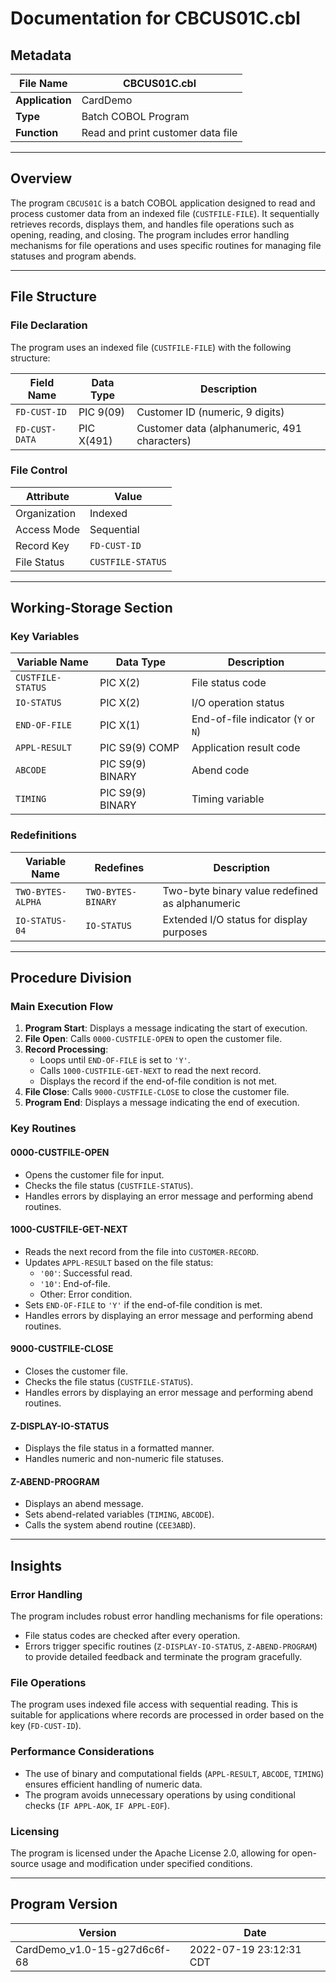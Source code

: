 # Documentation for CBCUS01C.cbl

## Metadata
| **File Name** | CBCUS01C.cbl |
|---------------|--------------|
| **Application** | CardDemo |
| **Type** | Batch COBOL Program |
| **Function** | Read and print customer data file |

---

## Overview

The program `CBCUS01C` is a batch COBOL application designed to read and process customer data from an indexed file (`CUSTFILE-FILE`). It sequentially retrieves records, displays them, and handles file operations such as opening, reading, and closing. The program includes error handling mechanisms for file operations and uses specific routines for managing file statuses and program abends.

---

## File Structure

### File Declaration
The program uses an indexed file (`CUSTFILE-FILE`) with the following structure:

| **Field Name** | **Data Type** | **Description** |
|----------------|---------------|-----------------|
| `FD-CUST-ID` | PIC 9(09) | Customer ID (numeric, 9 digits) |
| `FD-CUST-DATA` | PIC X(491) | Customer data (alphanumeric, 491 characters) |

### File Control
| **Attribute** | **Value** |
|---------------|-----------|
| Organization | Indexed |
| Access Mode | Sequential |
| Record Key | `FD-CUST-ID` |
| File Status | `CUSTFILE-STATUS` |

---

## Working-Storage Section

### Key Variables
| **Variable Name** | **Data Type** | **Description** |
|-------------------|---------------|-----------------|
| `CUSTFILE-STATUS` | PIC X(2) | File status code |
| `IO-STATUS` | PIC X(2) | I/O operation status |
| `END-OF-FILE` | PIC X(1) | End-of-file indicator (`Y` or `N`) |
| `APPL-RESULT` | PIC S9(9) COMP | Application result code |
| `ABCODE` | PIC S9(9) BINARY | Abend code |
| `TIMING` | PIC S9(9) BINARY | Timing variable |

### Redefinitions
| **Variable Name** | **Redefines** | **Description** |
|-------------------|---------------|-----------------|
| `TWO-BYTES-ALPHA` | `TWO-BYTES-BINARY` | Two-byte binary value redefined as alphanumeric |
| `IO-STATUS-04` | `IO-STATUS` | Extended I/O status for display purposes |

---

## Procedure Division

### Main Execution Flow
1. **Program Start**: Displays a message indicating the start of execution.
2. **File Open**: Calls `0000-CUSTFILE-OPEN` to open the customer file.
3. **Record Processing**:
   - Loops until `END-OF-FILE` is set to `'Y'`.
   - Calls `1000-CUSTFILE-GET-NEXT` to read the next record.
   - Displays the record if the end-of-file condition is not met.
4. **File Close**: Calls `9000-CUSTFILE-CLOSE` to close the customer file.
5. **Program End**: Displays a message indicating the end of execution.

### Key Routines

#### 0000-CUSTFILE-OPEN
- Opens the customer file for input.
- Checks the file status (`CUSTFILE-STATUS`).
- Handles errors by displaying an error message and performing abend routines.

#### 1000-CUSTFILE-GET-NEXT
- Reads the next record from the file into `CUSTOMER-RECORD`.
- Updates `APPL-RESULT` based on the file status:
  - `'00'`: Successful read.
  - `'10'`: End-of-file.
  - Other: Error condition.
- Sets `END-OF-FILE` to `'Y'` if the end-of-file condition is met.
- Handles errors by displaying an error message and performing abend routines.

#### 9000-CUSTFILE-CLOSE
- Closes the customer file.
- Checks the file status (`CUSTFILE-STATUS`).
- Handles errors by displaying an error message and performing abend routines.

#### Z-DISPLAY-IO-STATUS
- Displays the file status in a formatted manner.
- Handles numeric and non-numeric file statuses.

#### Z-ABEND-PROGRAM
- Displays an abend message.
- Sets abend-related variables (`TIMING`, `ABCODE`).
- Calls the system abend routine (`CEE3ABD`).

---

## Insights

### Error Handling
The program includes robust error handling mechanisms for file operations:
- File status codes are checked after every operation.
- Errors trigger specific routines (`Z-DISPLAY-IO-STATUS`, `Z-ABEND-PROGRAM`) to provide detailed feedback and terminate the program gracefully.

### File Operations
The program uses indexed file access with sequential reading. This is suitable for applications where records are processed in order based on the key (`FD-CUST-ID`).

### Performance Considerations
- The use of binary and computational fields (`APPL-RESULT`, `ABCODE`, `TIMING`) ensures efficient handling of numeric data.
- The program avoids unnecessary operations by using conditional checks (`IF APPL-AOK`, `IF APPL-EOF`).

### Licensing
The program is licensed under the Apache License 2.0, allowing for open-source usage and modification under specified conditions.

---

## Program Version
| **Version** | **Date** |
|-------------|----------|
| CardDemo_v1.0-15-g27d6c6f-68 | 2022-07-19 23:12:31 CDT |
